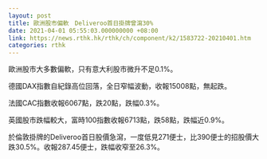 ```yaml
---
layout: post
title: 歐洲股市偏軟　Deliveroo首日掛牌曾瀉30%
date: 2021-04-01 05:55:03.000000000 +08:00
link: https://news.rthk.hk/rthk/ch/component/k2/1583722-20210401.htm
categories: rthk
---
```


歐洲股市大多數偏軟，只有意大利股市微升不足0.1%。

德國DAX指數自紀錄高位回落，全日窄幅波動，收報15008點，無起跌。

法國CAC指數收報6067點，跌20點，跌幅0.3%。

英國股市跌幅較大，富時100指數收報6713點，跌58點，跌幅近0.9%。

於倫敦掛牌的Deliveroo首日股價急瀉，一度低見271便士，比390便士的招股價大跌30.5%。收報287.45便士，跌幅收窄至26.3%。

